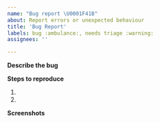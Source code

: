 ```yaml
---
name: "Bug report \U0001F41B"
about: Report errors or unexpected behaviour
title: 'Bug Report'
labels: bug :ambulance:, needs triage :warning:
assignees: ''

---
```


<!-- Please read our Rules of Conduct: https://opensource.microsoft.com/codeofconduct/ -->
<!-- Please search existing issues to avoid creating duplicates. -->

**Describe the bug**


**Steps to reproduce**

1.
2.

**Screenshots**

